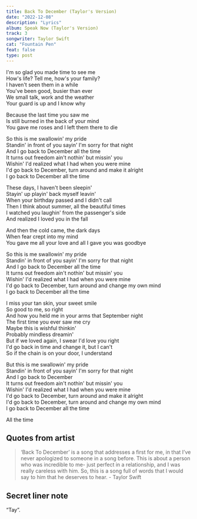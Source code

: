 ```yaml
---
title: Back To December (Taylor's Version)
date: "2022-12-08"
description: "Lyrics"
album: Speak Now (Taylor's Version)
track: 3
songwriter: Taylor Swift
cat: "Fountain Pen"
feat: false
type: post
---
```


<p className="verse-one">
I'm so glad you made time to see me <br />
How's life? Tell me, how's your family? <br />
I haven't seen them in a while <br />
You've been good, busier than ever <br />
We small talk, work and the weather <br />
Your guard is up and I know why <br />
</p>
<p className="pre-chorus">
Because the last time you saw me <br />
Is still burned in the back of your mind <br />
You gave me roses and I left them there to die <br />
</p>
<p className="chorus">
So this is me swallowin' my pride <br />
Standin' in front of you sayin' I'm sorry for that night <br />
And I go back to December all the time <br />
It turns out freedom ain't nothin' but missin' you <br />
Wishin' I'd realized what I had when you were mine <br />
I'd go back to December, turn around and make it alright <br />
I go back to December all the time <br />
</p>
<p className="verse-two">
These days, I haven't been sleepin' <br />
Stayin' up playin' back myself leavin' <br />
When your birthday passed and I didn't call <br />
Then I think about summer, all the beautiful times <br />
I watched you laughin' from the passenger's side <br />
And realized I loved you in the fall <br />
</p>
<p className="pre-chorus">
And then the cold came, the dark days <br />
When fear crept into my mind <br />
You gave me all your love and all I gave you was goodbye <br />
</p>
<p className="chorus">
So this is me swallowin' my pride <br />
Standin' in front of you sayin' I'm sorry for that night <br />
And I go back to December all the time <br />
It turns out freedom ain't nothin' but missin' you <br />
Wishin' I'd realized what I had when you were mine <br />
I'd go back to December, turn around and change my own mind <br />
I go back to December all the time <br />
</p>
<p className="bridge">
I miss your tan skin, your sweet smile <br />
So good to me, so right <br />
And how you held me in your arms that September night <br />
The first time you ever saw me cry <br />
Maybe this is wishful thinkin' <br />
Probably mindless dreamin' <br />
But if we loved again, I swear I'd love you right <br />
I'd go back in time and change it, but I can't <br />
So if the chain is on your door, I understand <br />
</p>
<p className="chorus">
But this is me swallowin' my pride <br />
Standin' in front of you sayin' I'm sorry for that night <br />
And I go back to December <br />
It turns out freedom ain't nothin' but missin' you <br />
Wishin' I'd realized what I had when you were mine <br />
I'd go back to December, turn around and make it alright <br />
I'd go back to December, turn around and change my own mind <br />
I go back to December all the time <br />
</p>
<p className="outro">
All the time <br />
</p>

## Quotes from artist

<blockquote>
‘Back To December’ is a song that addresses a first for me, in that I’ve never apologized to someone in a song before. This is about a person who was incredible to me- just perfect in a relationship, and I was really careless with him. So, this is a song full of words that I would say to him that he deserves to hear. - Taylor Swift
</blockquote>

## Secret liner note

“Tay”.
